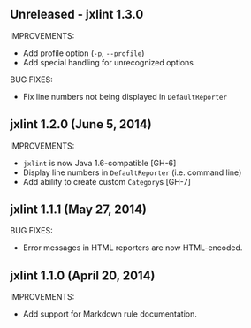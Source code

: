 ## Unreleased - jxlint 1.3.0

IMPROVEMENTS:

  - Add profile option (`-p`, `--profile`)
  - Add special handling for unrecognized options

BUG FIXES:

  - Fix line numbers not being displayed in `DefaultReporter`

## jxlint 1.2.0 (June 5, 2014)

IMPROVEMENTS:

  - `jxlint` is now Java 1.6-compatible [GH-6]
  - Display line numbers in `DefaultReporter` (i.e. command line)
  - Add ability to create custom `Category`s [GH-7]

## jxlint 1.1.1 (May 27, 2014)

BUG FIXES:

  - Error messages in HTML reporters are now HTML-encoded.

## jxlint 1.1.0 (April 20, 2014)

IMPROVEMENTS:

  - Add support for Markdown rule documentation.
